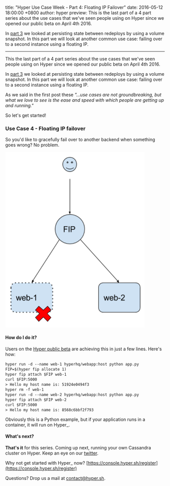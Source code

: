 title: "Hyper Use Case Week - Part 4: Floating IP Failover"
date: 2016-05-12 18:00:00 +0800
author: hyper
preview: This is the last part of a 4 part series about the use cases that we've seen people using on Hyper since we opened our public beta on April 4th 2016.

In [part 3](https://blog.hyper.sh/hyper-use-case-week-part-3-volume-snapshot-and-restore.html) we looked at persisting state between redeploys by using a volume snapshot. In this part we will look at another common use case: failing over to a second instance using a floating IP.

---

This the last part of a 4 part series about the use cases that we've seen people using on Hyper since we opened our public beta on April 4th 2016.

In [part 3](https://blog.hyper.sh/hyper-use-case-week-part-3-volume-snapshot-and-restore.html) we looked at persisting state between redeploys by using a volume snapshot. In this part we will look at another common use case: failing over to a second instance using a floating IP.

As we said in the first post these _"...use cases are not groundbreaking, but what we love to see is the ease and speed with which people are getting up and running."_

So let's get started!

### Use Case 4 - Floating IP failover

So you'd like to gracefully fail over to another backend when something goes wrong? No problem.

![Attach a floating IP with one web server and failover to a second](images/hyper-use-case-week-part-4-floating-IP-failover/1.png)

#### How do I do it?

Users on the [Hyper public beta](https://console.hyper.sh/register) are achieving this in just a few lines. Here's how:

``` shell
hyper run -d --name web-1 hyperhq/webapp:host python app.py
FIP=$(hyper fip allocate 1)
hyper fip attach $FIP web-1
curl $FIP:5000
> Hello my host name is: 51924e0494f3
hyper rm -f web-1
hyper run -d --name web-2 hyperhq/webapp:host python app.py
hyper fip attach $FIP web-2
curl $FIP:5000
> Hello my host name is: 8568c6bbf2f793
```

Obviously this is a Python example, but if your application runs in a container, it will run on Hyper_.

#### What's next?

**That's it** for this series. Coming up next, running your own Cassandra cluster on Hyper. Keep an eye on our [twitter](https://twitter.com/hyper_sh).

Why not get started with Hyper_ now? [https://console.hyper.sh/register](https://console.hyper.sh/register)

Questions? Drop us a mail at [contact@hyper.sh](mailto:contact@hyper.sh).
